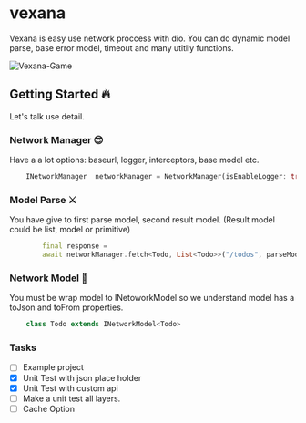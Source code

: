 # vexana

Vexana is easy use network proccess with dio. You can do dynamic model parse, base error model, timeout and many utitliy functions.

![Vexana-Game](https://thumbs.gfycat.com/RightSoupyCrow-size_restricted.gif)

## Getting Started 🔥

Let's talk use detail.

### **Network Manager** 😎

Have a a lot options: baseurl, logger, interceptors, base model etc.

```dart
    INetworkManager  networkManager = NetworkManager(isEnableLogger: true, options: BaseOptions(baseUrl: "https://jsonplaceholder.typicode.com/"));
```

### **Model Parse** ⚔️

You have give to first parse model, second result model. (Result model could be list, model or primitive)

```dart
        final response =
        await networkManager.fetch<Todo, List<Todo>>("/todos", parseModel: Todo(), method: RequestType.GET);

```

### **Network Model** 🛒

You must be wrap model to INetoworkModel so we understand model has a toJson and toFrom properties.

```dart
    class Todo extends INetworkModel<Todo>
```

### Tasks

- [ ] Example project
- [x] Unit Test with json place holder
- [x] Unit Test with custom api
- [ ] Make a unit test all layers.
- [ ] Cache Option
